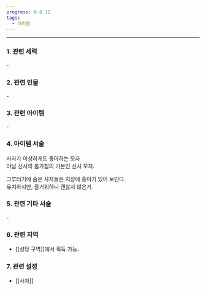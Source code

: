 ```yaml
---
progress: 0.0.12
tags:
  - 아이템
---
```

---
### 1. 관련 세력 
\-

### 2. 관련 인물
\-

### 3. 관련 아이템
\-

### 4. 아이템 서술
사자가 이상하게도 좋아하는 모자  
야남 신사의 몸가짐의 기본인 신사 모자.  
  
그루터기에 숨은 사자들은 치장에 흥미가 있어 보인다.  
유치하지만, 즐거워하니 괜찮지 않은가.

### 5. 관련 기타 서술
\-

### 6. 관련 지역
- [[성당 구역]]에서 획득 가능.
### 7. 관련 설정
- [[사자]]